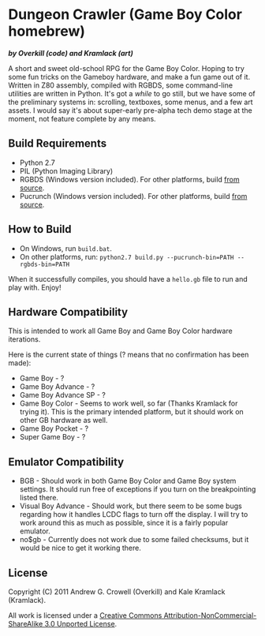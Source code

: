 Dungeon Crawler (Game Boy Color homebrew)
=========================================
***by Overkill (code) and Kramlack (art)***

A short and sweet old-school RPG for the Game Boy Color. Hoping to try some fun tricks on the Gameboy hardware, and make a fun game out of it. Written in Z80 assembly, compiled with RGBDS, some command-line utilities are written in Python. It's got a *while* to go still, but we have some of the preliminary systems in: scrolling, textboxes, some menus, and a few art assets. I would say it's about super-early pre-alpha tech demo stage at the moment, not feature complete by any means.

Build Requirements
------------------
* Python 2.7
* PIL (Python Imaging Library)
* RGBDS (Windows version included). For other platforms, build [from source](https://github.com/bentley/rgbds).
* Pucrunch (Windows version included). For other platforms, build [from source](http://www.cs.tut.fi/~albert/Dev/pucrunch/).

How to Build
------------
* On Windows, run `build.bat`.
* On other platforms, run:
    `python2.7 build.py --pucrunch-bin=PATH --rgbds-bin=PATH`


When it successfully compiles, you should have a `hello.gb` file to run and play with. Enjoy!

Hardware Compatibility
----------------------

This is intended to work all Game Boy and Game Boy Color hardware iterations.

Here is the current state of things (? means that no confirmation has been made):

* Game Boy - ?
* Game Boy Advance - ?
* Game Boy Advance SP - ?
* Game Boy Color - Seems to work well, so far (Thanks Kramlack for trying it). This is the primary intended platform, but it should work on other GB hardware as well.
* Game Boy Pocket - ?
* Super Game Boy - ?

Emulator Compatibility
----------------------
* BGB - Should work in both Game Boy Color and Game Boy system settings. It should run free of exceptions if you turn on the breakpointing listed there.
* Visual Boy Advance - Should work, but there seem to be some bugs regarding how it handles LCDC flags to turn off the display. I will try to work around this as much as possible, since it is a fairly popular emulator.
* no$gb - Currently does not work due to some failed checksums, but it would be nice to get it working there.

License
-------
Copyright (C) 2011 Andrew G. Crowell (Overkill) and Kale Kramlack (Kramlack).

All work is licensed under a [Creative Commons Attribution-NonCommercial-ShareAlike 3.0 Unported License](http://creativecommons.org/licenses/by-nc-sa/3.0/).